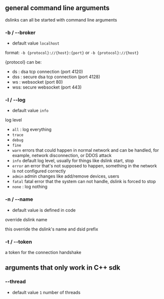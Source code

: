 
## general command line arguments

dslinks can all be started with command line arguments

### -b / --broker
- default value `localhost`

format:  `-b {protocol}://{host}:{port}`  or `-b {protocol}://{host}`

{protocol} can be:

* ds : dsa tcp connection  (port 4120)
* dss : secure dsa tcp connection (port 4128)
* ws : websocket (port 80)
* wss: secure websocket (port 443)

### -l / --log
- default value `info`

log level 

* `all` : log everything
* `trace`
* `debug`
* `fine` 
* `warn` errors that could happen in normal network and can be handled, for example, network disconnection, or DDOS attack
* `info` default log level, usually for things like dslink start, stop
* `error` an error that's not supposed to happen, something in the network is not configured correctly
* `admin` admin changes like add/remove devices, users
* `fatal` fatal error that the system can not handle, dslink is forced to stop
* `none` : log nothing

### -n / --name
- default value is defined in code

override dslink name

this override the dslink's name and dsid prefix

### -t / --token

a token for the connection handshake

## arguments that only work in C++ sdk

### --thread
- default value `1`
number of threads
